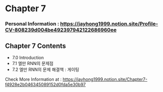 # Chapter 7

### Personal Information : https://jayhong1999.notion.site/Profile-CV-808239d004be492397942122686960ee

## Chapter 7 Contents
- 7.0 Introduction
- 7.1 엘만 RNN의 문제점
- 7.2 엘만 RNN의 문제 해결책 : 게이팅


Check More Information at : https://jayhong1999.notion.site/Chapter7-f4928e2b046345089152d0fda5e30b97